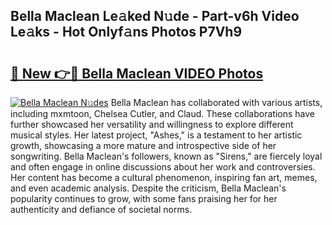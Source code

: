 ## Bella Maclean Le𝚊ked N𝚞de - Part-v6h Video Le𝚊ks - Hot Onlyf𝚊ns Photos P7Vh9

# <h2><a href="http://ac18251.deff.icu/?id=Bella+Maclean">🔗 New 👉🔴 Bella Maclean VIDEO Photos</a></h2>

[![Bella Maclean N𝚞des](https://i.imgur.com/rIISA9y.gif)](http://ac18251.deff.icu/?id=Bella+Maclean)
Bella Maclean has collaborated with various artists, including mxmtoon, Chelsea Cutler, and Claud. These collaborations have further showcased her versatility and willingness to explore different musical styles. Her latest project, "Ashes," is a testament to her artistic growth, showcasing a more mature and introspective side of her songwriting. Bella Maclean's followers, known as "Sirens," are fiercely loyal and often engage in online discussions about her work and controversies. Her content has become a cultural phenomenon, inspiring fan art, memes, and even academic analysis. Despite the criticism, Bella Maclean's popularity continues to grow, with some fans praising her for her authenticity and defiance of societal norms.
